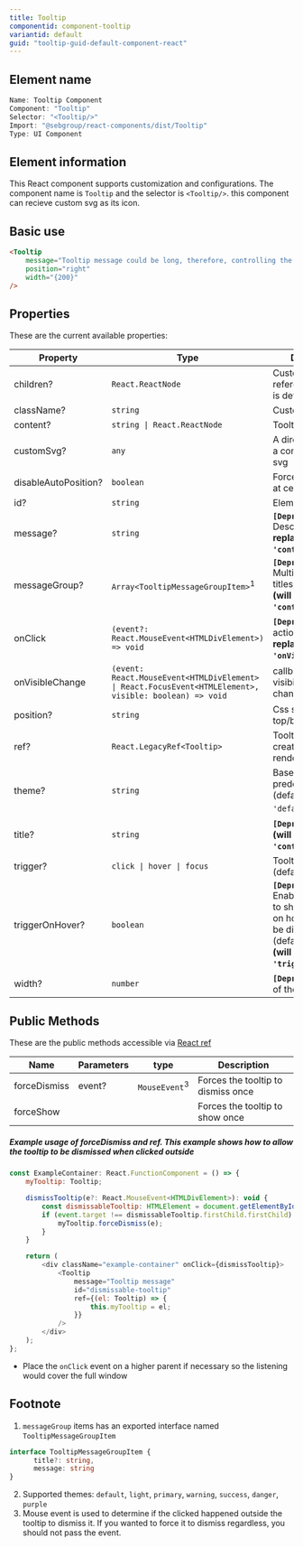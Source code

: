 ```yaml
---
title: Tooltip
componentid: component-tooltip
variantid: default
guid: "tooltip-guid-default-component-react"
---
```


## Element name

```javascript
Name: Tooltip Component
Component: "Tooltip"
Selector: "<Tooltip/>"
Import: "@sebgroup/react-components/dist/Tooltip"
Type: UI Component
```

## Element information

This React component supports customization and configurations. The component name is `Tooltip` and the selector is `<Tooltip/>`. this component can recieve custom svg as its icon.

## Basic use

```html
<Tooltip
    message="Tooltip message could be long, therefore, controlling the position and width is important"
    position="right"
    width="{200}"
/>
```

## Properties

These are the current available properties:

| Property        | Type                                                 | Description                                                                                    |
| --------------- | ---------------------------------------------------- | --------------------------------------------------------------------------------------------- |
| children?      | `React.ReactNode`                                             | Custom tooltip reference if children is defined                                                                                 |
| className?      | `string`                                             | Custom class                                                                                  |
| content?        | `string \| React.ReactNode`                          | Tooltip content                                                                                  |
| customSvg?      | `any`                                                | A direct svg code or a component with svg                                                     |
| disableAutoPosition?      | `boolean`                                  | Force tooltip to be at certain position                                                    |
| id?             | `string`                                             | Element id                                                                                    |
| message?        | `string`                                             | **```[Deprecated]```** Description **(will be replaced by `'content'`)**                                                                                  |
| messageGroup?   | `Array<TooltipMessageGroupItem>`<sup>1</sup>         | **```[Deprecated]```** Multiple titles/descriptions **(will be replaced by `'content'`)**                                                                  |
| onClick         | `(event?: React.MouseEvent<HTMLDivElement>) => void` | **```[Deprecated]```** click action **(will be replaced by `'onVisibleChange'`)**                                                                                  |
| onVisibleChange | `(event: React.MouseEvent<HTMLDivElement> \| React.FocusEvent<HTMLElement>, visible: boolean) => void` |  callback on tooltip visibility status change                                                                                  |
| position?       | `string`                                             | Css style positions: top/bottom/left/right                                                    |
| ref?       | `React.LegacyRef<Tooltip>`                                             | Tooltip elements created in the render method                                                  |
| theme?          | `string`                                             | Based on SEB predefined colors. (default: `'default'`)<sup>2</sup>                            |
| title?          | `string`                                             | **```[Deprecated]```** Title **(will be replaced by `'content'`)**                                                                                        |
| trigger?          | `click \| hover \| focus`                          | Tooltip trigger mode (default: `'click'`)                                                                                        |
| triggerOnHover? | `boolean`                                            | **```[Deprecated]```** Enables the ability to show the tooltip on hover, click will be disabled (default: `'false'`) **(will be replaced by `'trigger'`)** |
| width?          | `number`                                             | **```[Deprecated]```** Width of the text holder                                                                      |

## Public Methods

These are the public methods accessible via [React ref](https://reactjs.org/docs/refs-and-the-dom.html)

| Name         | Parameters | type                     | Description                        |
| ------------ | ---------- | ------------------------ | ---------------------------------- |
| forceDismiss | event?     | `MouseEvent`<sup>3</sup> | Forces the tooltip to dismiss once |
| forceShow    |            |                          | Forces the tooltip to show once    |

##### Example usage of forceDismiss and ref. This example shows how to allow the tooltip to be dismissed when clicked outside

```javascript
const ExampleContainer: React.FunctionComponent = () => {
    myTooltip: Tooltip;

    dismissTooltip(e?: React.MouseEvent<HTMLDivElement>): void {
        const dismissableTooltip: HTMLElement = document.getElementById("dismissable-tooltip");
        if (event.target !== dismissableTooltip.firstChild.firstChild) {
            myTooltip.forceDismiss(e);
        }
    }

    return (
        <div className="example-container" onClick={dismissTooltip}>
            <Tooltip
                message="Tooltip message"
                id="dismissable-tooltip"
                ref={(el: Tooltip) => {
                    this.myTooltip = el;
                }}
            />
        </div>
    );
};
```
* Place the `onClick` event on a higher parent if necessary so the listening would cover the full window

## Footnote

1. `messageGroup` items has an exported interface named `TooltipMessageGroupItem`

```typescript
interface TooltipMessageGroupItem {
      title?: string,
      message: string
}
```

2. Supported themes: `default`, `light`, `primary`, `warning`, `success`, `danger`, `purple`
3. Mouse event is used to determine if the clicked happened outside the tooltip to dismiss it. If you wanted to force it to dismiss regardless, you should not pass the event.
